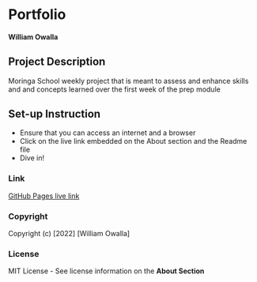 # Portfolio

#### William Owalla

## Project Description
Moringa School weekly project that is meant to assess and enhance skills and and concepts learned over the first week of the prep module

## Set-up Instruction
* Ensure that you can access an internet and a browser
* Click on the live link embedded on the About section and the Readme file
*  Dive in!

### Link
[GitHub Pages live link](https://wilowala.github.io/Portfolio/index.html)

### Copyright
Copyright (c) [2022] [William Owalla]

### License
MIT License - See license information on the **About Section**